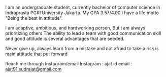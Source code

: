I am an undergraduate student, currently bachelor of computer science in Indraprasta PGRI University Jakarta. My GPA 3.57/4.00 i have a life motto "Being the best in attitude".

I am adaptive, ambitious, and hardworking person, But i am always prioritizing others
The ability to lead a team with good communication skill and good attitude is several advantages that are seeded. 

Never give up, always learn from a mistake and not afraid to take a risk is main attitude that put forward

Reach me through Instagram/email
Instagram : ajat.id
email : ajat91.sudrajat@gmail.com
